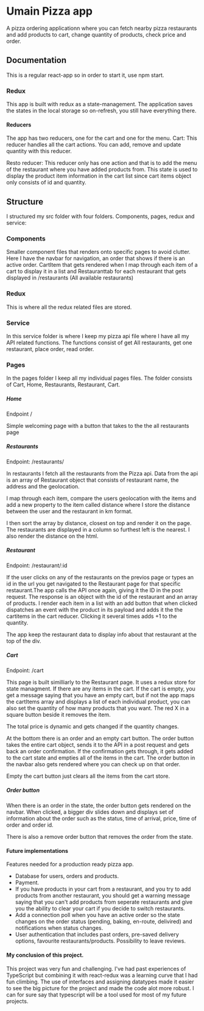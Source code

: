 # Umain Pizza app

A pizza ordering applicationn where you can fetch nearby pizza restaurants and add products to cart, change quantity of products, check price and order.


## Documentation

This is a regular react-app so in order to start it, use npm start.

### Redux
This app is built with redux as a state-management. The application saves the states in the local storage so on-refresh, you still have everything there.


#### Reducers

The app has two reducers, one for the cart and one for the menu.
Cart:
This reducer handles all the cart actions. You can add, remove and update quantity with this reducer. 

Resto reducer:
This reducer only has one action and that is to add the menu of the restaurant where you have added products from.
This state is used to display the product item information in the cart list since cart items object only consists of id and quantity.



## Structure
I structured my src folder with four folders. Components, pages, redux and service:

### Components
Smaller component files that renders onto specific pages to avoid clutter. Here I have the navbar for navigation, an order that shows if there is an active order. CartItem that gets rendered when I map through each item of a cart to display it in a list
and Restauranttab for each restaurant that gets displayed in 
/restaurants (All available restaurants)

### Redux
This is where all the redux related files are stored.

### Service
In this service folder is where I keep my pizza api file where I have all my API related functions. The functions consist of get All restaurants, get one restaurant,  place order, read order.

### Pages
In the pages folder I keep all my individual pages files. The folder consists of Cart, Home, Restaurants, Restaurant, Cart.

##### Home 
Endpoint /

Simple welcoming page with a button that takes to the the all restaurants page
##### Restaurants 
Endpoint: /restaurants/

In restaurants I fetch all the restaurants from the Pizza api. Data from the api is an array of Restaurant object that consists of restaurant name, the address and the geolocation. 

I map through each item, compare the users geolocation with the items and add a new property to the item called distance where I store the distance between the user and the restaurant in km format.

I then sort the array by distance, closest on top and render it on the page. The restaurants are displayed in a column so furthest left is the nearest. I also render the distance on the html.


##### Restaurant
Endpoint: /restaurant/:id

If the user clicks on any of the restaurants on the previos page or types an id in the url you get navigated to the Restaurant page for that specific restaurant.The app calls the API once again, giving it the ID in the post request. The response is an object with the id of the restaurant and an array of products.
I render each item in a list with an add button that when clicked dispatches an event with the product in its payload and adds it the the cartitems in the cart reducer. Clicking it several times adds +1 to the quantity.

The app keep the restaurant data to display info about that restaurant at the top of the div.


##### Cart

Endpoint: /cart

This page is built similliarly to the Restaurant page.
It uses a redux store for state managment. If there are any items in the cart. If the cart is empty, you get a message saying that you have an empty cart, but if not the app maps the cartItems array and displays a list of each individual product, you can also set the quantity of how many products that you want. The red X in a square button beside it removes the item.

The total price is dynamic and gets changed if the quantity changes.

At the bottom there is an order and an empty cart button. The order button takes the entire cart object, sends it to the API in a post request and gets back an order confirmation. If the confirmation gets through, it gets added to the cart state and empties all of the items in the cart. The order button in the navbar also gets rendered where you can check up on that order.

Empty the cart button just clears all the items from the cart store. 


##### Order button
When there is an order in the state, the order button gets rendered on the navbar. When clicked, a bigger div slides down and displays set of information about the order such as the status, time of arrival, price, time of order and order id.

There is also a remove order button that removes the order from the state.




#### Future implementations
Features needed for a production ready pizza app.

* Database for users, orders and products.
* Payment.
* If you have products in your cart from a restaurant, and you try to add products from another restaurant, you should get a warning message saying that you can't add products from seperate restaurants and give you the ability to clear your cart if you decide to switch restaurants.
* Add a connection poll when you have an active order so the state changes on the order status (pending, baking, en-route, delivired) and notifications when status changes.
* User authentication that includes past orders, pre-saved delivery options, favourite restaurants/products. Possibility to leave reviews.


#### My conclusion of this project.
This project was very fun and challenging. I've had past experiences of TypeScript but combining it with react-redux was a learning curve that I had fun climbing. The use of interfaces and assigning datatypes made it easier to see the big picture for the project and made the code alot more robust. I can for sure say that typescript will be a tool used for most of my future projects.